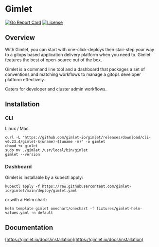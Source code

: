 # Gimlet

[![Go Report Card](https://goreportcard.com/badge/github.com/gimlet-io/gimlet-cli)](https://goreportcard.com/report/github.com/gimlet-io/gimlet-cli)
[![License](https://img.shields.io/badge/License-Apache%202.0-blue.svg)](https://opensource.org/licenses/Apache-2.0)

## Overview

With Gimlet, you can start with one-click-deploys then stair-step your way to a gitops based application delivery platform when you need to. Gimlet features the best of open-source out of the box.

Gimlet is a command line tool and a dashboard that packages a set of conventions and matching workflows to manage a gitops developer platform effectively.

Caters for developer and cluster admin workflows.

## Installation

### CLI
Linux / Mac

```console
curl -L "https://github.com/gimlet-io/gimlet/releases/download/cli-v0.23.4/gimlet-$(uname)-$(uname -m)" -o gimlet
chmod +x gimlet
sudo mv ./gimlet /usr/local/bin/gimlet
gimlet --version
```

### Dashboard

Gimlet is installable by a kubectl apply:

```
kubectl apply -f https://raw.githubusercontent.com/gimlet-io/gimlet/main/deploy/gimlet.yaml
```

or with a Helm chart:

```
helm template gimlet onechart/onechart -f fixtures/gimlet-helm-values.yaml -n default
```

## Documentation

[https://gimlet.io/docs/installation](https://gimlet.io/docs/installation)
